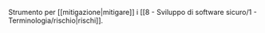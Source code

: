 Strumento per [[mitigazione|mitigare]] i [[8 - Sviluppo di software sicuro/1 - Terminologia/rischio|rischi]].
